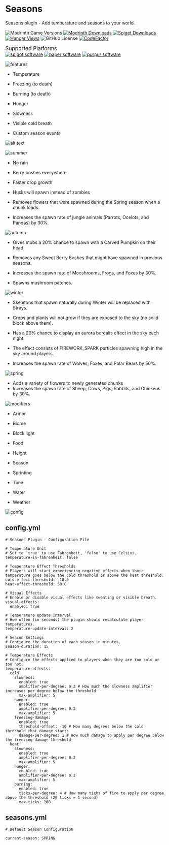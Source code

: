 # Seasons
 Seasons plugin - Add temperature and seasons to your world.

![Modrinth Game Versions](https://img.shields.io/modrinth/game-versions/seasonsplus?style=flat)
[![Modrinth Downloads](https://img.shields.io/modrinth/dt/seasonsplus?style=flat&label=Modrinth%20Downloads)](https://modrinth.com/plugin/seasonsplus)
[![Spiget Downloads](https://img.shields.io/spiget/downloads/121435?style=flat&label=Spigot%20Downloads)](https://www.spigotmc.org/resources/seasons.121435/)
[![Hangar Views](https://img.shields.io/hangar/views/SeasonsPlus?style=flat&label=Hangar%20Views)](https://hangar.papermc.io/icecubetr/SeasonsPlus)
![GitHub License](https://img.shields.io/github/license/whiteh4cker-tr/Seasons?style=flat)
[![CodeFactor](https://www.codefactor.io/repository/github/whiteh4cker-tr/seasons/badge)](https://www.codefactor.io/repository/github/whiteh4cker-tr/seasons)

<big>Supported Platforms</big><br>
[![spigot software](https://cdn.jsdelivr.net/npm/@intergrav/devins-badges@3.2.0/assets/compact-minimal/supported/spigot_vector.svg)](https://www.spigotmc.org/)
[![paper software](https://cdn.jsdelivr.net/npm/@intergrav/devins-badges@3/assets/compact-minimal/supported/paper_vector.svg)](https://papermc.io/)
[![purpur software](https://cdn.jsdelivr.net/npm/@intergrav/devins-badges@3/assets/compact-minimal/supported/purpur_vector.svg)](https://purpurmc.org/)

![features](https://i.imgur.com/JFPNAPj.png)

-   Temperature
-   Freezing (to death)

-   Burning (to death)
-   Hunger

-   Slowness
-   Visible cold breath

-   Custom season events

![alt text](https://i.imgur.com/vqd7ImQ.png)

![summer](https://i.imgur.com/QoD9qoQ.png)

-   No rain
-   Berry bushes everywhere

-   Faster crop growth
-   Husks will spawn instead of zombies

-   Removes flowers that were spawned during the Spring season when a chunk loads.
-   Increases the spawn rate of jungle animals (Parrots, Ocelots, and Pandas) by 30%.

![autumn](https://i.imgur.com/0ePOSSK.png)

-   Gives mobs a 20% chance to spawn with a Carved Pumpkin on their head.
-   Removes any Sweet Berry Bushes that might have spawned in previous seasons.

-   Increases the spawn rate of Mooshrooms, Frogs, and Foxes by 30%.
-   Spawns mushroom patches.

![winter](https://imgur.com/4vpOXyN.png)

-   Skeletons that spawn naturally during Winter will be replaced with Strays.
-   Crops and plants will not grow if they are exposed to the sky (no solid block above them).

-   Has a 20% chance to display an aurora borealis effect in the sky each night.
-   The effect consists of FIREWORK_SPARK particles spawning high in the sky around players.

-   Increases the spawn rate of Wolves, Foxes, and Polar Bears by 50%.

![spring](https://imgur.com/l1dXOqs.png)

-   Adds a variety of flowers to newly generated chunks
-   Increases the spawn rate of Sheep, Cows, Pigs, Rabbits, and Chickens by 30%.

![modifiers](https://imgur.com/424WENZ.png)

-   Armor
-   Biome

-   Block light
-   Food

-   Height
-   Season

-   Sprinting
-   Time

-   Water
-   Weather

![config](https://imgur.com/WuW0y71.png)
## config.yml
```
# Seasons Plugin - Configuration File

# Temperature Unit
# Set to 'true' to use Fahrenheit, 'false' to use Celsius.
temperature-in-fahrenheit: false

# Temperature Effect Thresholds
# Players will start experiencing negative effects when their temperature goes below the cold threshold or above the heat threshold.
cold-effect-threshold: -10.0
heat-effect-threshold: 50.0

# Visual Effects
# Enable or disable visual effects like sweating or visible breath.
visual-effects:
  enabled: true

# Temperature Update Interval
# How often (in seconds) the plugin should recalculate player temperatures.
temperature-update-interval: 2

# Season Settings
# Configure the duration of each season in minutes.
season-duration: 15

# Temperature Effects
# Configure the effects applied to players when they are too cold or too hot.
temperature-effects:
  cold:
    slowness:
      enabled: true
      amplifier-per-degree: 0.2 # How much the slowness amplifier increases per degree below the threshold
      max-amplifier: 5
    hunger:
      enabled: true
      amplifier-per-degree: 0.2
      max-amplifier: 5
    freezing-damage:
      enabled: true
      threshold-offset: -10 # How many degrees below the cold threshold that damage starts
      damage-per-degree: 1 # How much damage to apply per degree below the freezing damage threshold
  heat:
    slowness:
      enabled: true
      amplifier-per-degree: 0.2
      max-amplifier: 5
    hunger:
      enabled: true
      amplifier-per-degree: 0.2
      max-amplifier: 5
    burning:
      enabled: true
      ticks-per-degree: 4 # How many ticks of fire to apply per degree above the threshold (20 ticks = 1 second)
      max-ticks: 100
```
## seasons.yml
```
# Default Season Configuration

current-season: SPRING
```
